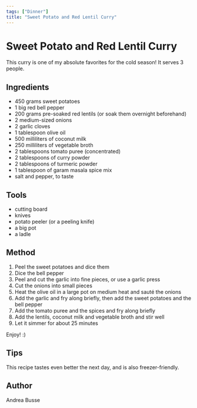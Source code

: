 ```yaml
---
tags: ["Dinner"]
title: "Sweet Potato and Red Lentil Curry"
---
```


<TagLinks />

# Sweet Potato and Red Lentil Curry 

This curry is one of my absolute favorites for the cold season! It serves 3 people.

## Ingredients

- 450 grams sweet potatoes
- 1 big red bell pepper
- 200 grams pre-soaked red lentils (or soak them overnight beforehand)
- 2 medium-sized onions
- 2 garlic cloves
- 1 tablespoon olive oil
- 500 milliliters of coconut milk
- 250 milliliters of vegetable broth
- 2 tablespoons tomato puree (concentrated)
- 2 tablespoons of curry powder
- 2 tablespoons of turmeric powder
- 1 tablespoon of garam masala spice mix 
- salt and pepper, to taste

## Tools

- cutting board
- knives
- potato peeler (or a peeling knife)
- a big pot
- a ladle

## Method

1. Peel the sweet potatoes and dice them
2. Dice the bell pepper
3. Peel and cut the garlic into fine pieces, or use a garlic press
4. Cut the onions into small pieces
5. Heat the olive oil in a large pot on medium heat and sauté the onions
6. Add the garlic and fry along briefly, then add the sweet potatoes and the bell pepper
7. Add the tomato puree and the spices and fry along briefly
8. Add the lentils, coconut milk and vegetable broth and stir well
9. Let it simmer for about 25 minutes  

Enjoy! :) 

## Tips

This recipe tastes even better the next day, and is also freezer-friendly.

## Author

Andrea Busse
